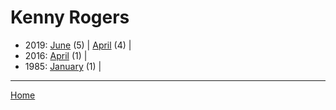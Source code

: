 # Kenny Rogers

  * 2019: 
      [June](./kenny-rogers-2019-06.md) (5) | 
      [April](./kenny-rogers-2019-04.md) (4) | 
  * 2016: 
      [April](./kenny-rogers-2016-04.md) (1) | 
  * 1985: 
      [January](./kenny-rogers-1985-01.md) (1) | 

----

[Home](../)
